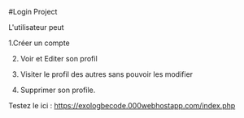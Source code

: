 #Login Project

L'utilisateur peut 

1.Créer un compte 

2. Voir et Editer son profil 

3. Visiter le profil des autres sans pouvoir les modifier

4. Supprimer son profile.



Testez le ici : https://exologbecode.000webhostapp.com/index.php
